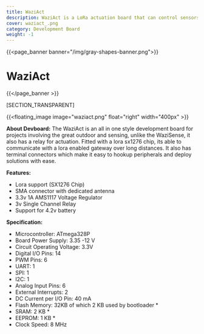 ```yaml
---
title: WaziAct
description: WaziAct is a LoRa actuation board that can control sensors and actuators
cover: waziact_.png
category: Development Board
weight: -1
---
```

{{<page_banner banner="/img/gray-shapes-banner.png">}}
# WaziAct
{{</page_banner >}}

[SECTION_TRANSPARENT]

{{<floating_image image="waziact.png" float="right" width="400px" >}}

**About Devboard:** The WaziAct is an all in one style development board for projects involving the great outdoor and sensing, unlike the WaziSense, it also has a relay for actuation. Fitted with a lora sx1276 chip, its able to communicate with a lora enabled gateway over long distances. It also has terminal connectors which make it easy to hookup peripherals and deploy solutions with ease.

**Features:**
- Lora support (SX1276 Chip)
- SMA connector with dedicated antenna
- 3.3v 1A AMS1117 Voltage Regulator
- 3v Single Channel Relay
- Support for 4.2v battery

**Specification:**
- Microcontroller: ATmega328P
- Board Power Supply: 3.35 -12 V
- Circuit Operating Voltage: 3.3V
- Digital I/O Pins: 14
- PWM Pins: 6
- UART: 1
- SPI: 1
- I2C: 1
- Analog Input Pins: 6
- External Interrupts: 2
- DC Current per I/O Pin: 40 mA
- Flash Memory: 32KB of which 2 KB used by bootloader *
- SRAM: 2 KB *
- EEPROM: 1 KB *
- Clock Speed: 8 MHz